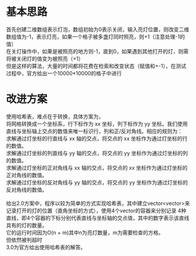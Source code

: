 # 基本思路
首先创建二维数组表示灯泡，数组初始为0表示关闭，输入亮灯位置，则改变二维数组值为-1，表示灯亮，如果一个格子被多盏灯同时照亮，则+1（注意处理-1的值）<br>
在关灯操作中，如果是被照亮的地方则-1，直到0，如果遇到其他打开的灯，则需将被关闭灯的值变为被照亮（+1）<br>
但是这样的算法，大量的时间都将花费在检索和改变状态（赋值和+-1），在测试过程中，官方给出一个10000\*10000的格子中进行<br>
# 改进方案
使用哈希表，难点在于转换，具体方案为，<br>
将网格转换成一个坐标系，行下标作为 xx 坐标，列下标作为 yy 坐标。我们使用直线与坐标轴上交点的数值来唯一标识行，列和正/反对角线。相应的规则为：<br>
求解通过灯坐标的行直线与 xx 轴的交点，将交点的 xx 坐标作为通过灯坐标的行的数值。<br>
求解通过灯坐标的列直线与 yy 轴的交点，将交点的 yy 坐标作为通过灯坐标的列的数值。<br>
求解通过灯坐标的正对角线与 xx 轴的交点，将交点的 xx 坐标作为通过灯坐标的正对角线的数值。<br>
求解通过灯坐标的反对角线与 yy 轴的交点，将交点的 yy 坐标作为通过灯坐标的反对角线的数值。<br>
<br>
给出2.0方案中，程序以较为简单的方式实现哈希表，其中建立vector<vector<int>>来记录打开的灯的位置（直角坐标的方式），使用4个vector<int>的容器来分别记录
4种直线，即4个容器的下标分别代表直线与坐标轴的交点值，其中的数字表示该直线具有的灯的数量。<br>
它的运行时间因为O(n + m)其中n为亮灯数量，m为需要检查的方格。<br>
但依然被判超时<br>
3.0为官方给出使用哈希表的解答。
